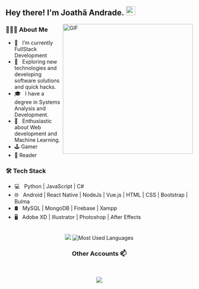 
<h2> Hey there! I'm Joathã Andrade. <img src="https://github.com/souvikguria98/souvikguria98/blob/master/Hi.gif" width="25"></h2>
<img align="right" alt="GIF" src="https://i.pinimg.com/originals/8b/35/fe/8b35fef55fba1a201c9c7a11d3ec3d64.gif" width="350"/>

<h3> 👨🏻‍💻 About Me </h3>

- 🔭 &nbsp; I’m currently FullStack Development
- 🤔 &nbsp; Exploring new technologies and developing software solutions and quick hacks.
- 🎓 &nbsp; I have a degree in Systems Analysis and Development.
- 🌱 &nbsp; Enthusiastic about Web development and Machine Learning.
- 🕹️ Gamer
- 📕 Reader

<h3>🛠 Tech Stack</h3>

- 💻 &nbsp; Python | JavaScript | C# 
- 🌐 &nbsp; Android | React Native | NodeJs | Vue.js | HTML | CSS | Bootstrap | Bulma 
- 🛢 &nbsp; MySQL | MongoDB | Firebase | Xampp 
- 🖥 &nbsp; Adobe XD | Illustrator | Photoshop | After Effects<br><br>

<p align="center">
 
<img src="https://github-readme-stats.vercel.app/api?username=joatha&show_icons=true&theme=radical">
<img src = "https://github-readme-stats.vercel.app/api/top-langs/?username=joatha&show_icons=true&layout=compact&theme=great-gatsby" alt="Most Used Languages">
</p>

<h3 align="center"> Other Accounts 📫 </h3>
 
<br/>

<p align="center">
<a href="https://www.linkedin.com/in/joatha//"><img src="https://img.shields.io/badge/linkedin-%230077B5.svg?&style=for-the-badge&logo=linkedin&logoColor=white"/>


</p>





